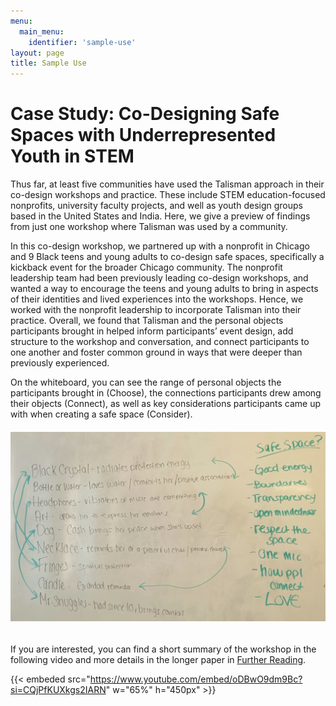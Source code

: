 ```yaml
---
menu:
  main_menu:
    identifier: 'sample-use'
layout: page
title: Sample Use
---
```


# Case Study: Co-Designing Safe Spaces with Underrepresented Youth in STEM

Thus far, at least five communities have used the Talisman approach in their co-design workshops and practice. These include STEM education-focused nonprofits, university faculty projects, and well as youth design groups based in the United States and India. Here, we give a preview of findings from just one workshop where Talisman was used by a community. 

In this co-design workshop, we partnered up with a nonprofit in Chicago and 9 Black teens and young adults to co-design safe spaces, specifically a kickback event for the broader Chicago community. The nonprofit leadership team had been previously leading co-design workshops, and wanted a way to encourage the teens and young adults to bring in aspects of their identities and lived experiences into the workshops. Hence, we worked with the nonprofit leadership to incorporate Talisman into their practice. Overall, we found that Talisman and the personal objects participants brought in helped inform participants’ event design, add structure to the workshop and conversation, and connect participants to one another and foster common ground in ways that were deeper than previously experienced. 

On the whiteboard, you can see the range of personal objects the participants brought in (Choose), the connections participants drew among their objects (Connect), as well as key considerations participants came up with when creating a safe space (Consider). 


###### ![](/assets/images/sample.jpg)


If you are interested, you can find a short summary of the workshop in the following video and more details in the longer paper in [Further Reading](/resources).


{{< embeded src="https://www.youtube.com/embed/oDBwO9dm9Bc?si=CQjPfKUXkgs2IARN" w="65%" h="450px" >}}

